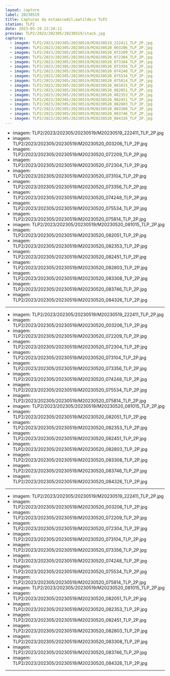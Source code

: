 ```yaml
---
layout: capture
label: 20230519
title: Capturas da esta&ccedil;&atilde;o TLP2
station: TLP2
date: 2023-05-19 22:24:11
preview: TLP2/2023/202305/20230519/stack.jpg
capturas:
  - imagem: TLP2/2023/202305/20230519/M20230519_222411_TLP_2P.jpg
  - imagem: TLP2/2023/202305/20230519/M20230520_003206_TLP_2P.jpg
  - imagem: TLP2/2023/202305/20230519/M20230520_072209_TLP_2P.jpg
  - imagem: TLP2/2023/202305/20230519/M20230520_072304_TLP_2P.jpg
  - imagem: TLP2/2023/202305/20230519/M20230520_073104_TLP_2P.jpg
  - imagem: TLP2/2023/202305/20230519/M20230520_073356_TLP_2P.jpg
  - imagem: TLP2/2023/202305/20230519/M20230520_074248_TLP_2P.jpg
  - imagem: TLP2/2023/202305/20230519/M20230520_075534_TLP_2P.jpg
  - imagem: TLP2/2023/202305/20230519/M20230520_075814_TLP_2P.jpg
  - imagem: TLP2/2023/202305/20230519/M20230520_081015_TLP_2P.jpg
  - imagem: TLP2/2023/202305/20230519/M20230520_082051_TLP_2P.jpg
  - imagem: TLP2/2023/202305/20230519/M20230520_082353_TLP_2P.jpg
  - imagem: TLP2/2023/202305/20230519/M20230520_082451_TLP_2P.jpg
  - imagem: TLP2/2023/202305/20230519/M20230520_082803_TLP_2P.jpg
  - imagem: TLP2/2023/202305/20230519/M20230520_083308_TLP_2P.jpg
  - imagem: TLP2/2023/202305/20230519/M20230520_083746_TLP_2P.jpg
  - imagem: TLP2/2023/202305/20230519/M20230520_084326_TLP_2P.jpg
---
```

  - imagem: TLP2/2023/202305/20230519/M20230519_222411_TLP_2P.jpg
  - imagem: TLP2/2023/202305/20230519/M20230520_003206_TLP_2P.jpg
  - imagem: TLP2/2023/202305/20230519/M20230520_072209_TLP_2P.jpg
  - imagem: TLP2/2023/202305/20230519/M20230520_072304_TLP_2P.jpg
  - imagem: TLP2/2023/202305/20230519/M20230520_073104_TLP_2P.jpg
  - imagem: TLP2/2023/202305/20230519/M20230520_073356_TLP_2P.jpg
  - imagem: TLP2/2023/202305/20230519/M20230520_074248_TLP_2P.jpg
  - imagem: TLP2/2023/202305/20230519/M20230520_075534_TLP_2P.jpg
  - imagem: TLP2/2023/202305/20230519/M20230520_075814_TLP_2P.jpg
  - imagem: TLP2/2023/202305/20230519/M20230520_081015_TLP_2P.jpg
  - imagem: TLP2/2023/202305/20230519/M20230520_082051_TLP_2P.jpg
  - imagem: TLP2/2023/202305/20230519/M20230520_082353_TLP_2P.jpg
  - imagem: TLP2/2023/202305/20230519/M20230520_082451_TLP_2P.jpg
  - imagem: TLP2/2023/202305/20230519/M20230520_082803_TLP_2P.jpg
  - imagem: TLP2/2023/202305/20230519/M20230520_083308_TLP_2P.jpg
  - imagem: TLP2/2023/202305/20230519/M20230520_083746_TLP_2P.jpg
  - imagem: TLP2/2023/202305/20230519/M20230520_084326_TLP_2P.jpg
---
  - imagem: TLP2/2023/202305/20230519/M20230519_222411_TLP_2P.jpg
  - imagem: TLP2/2023/202305/20230519/M20230520_003206_TLP_2P.jpg
  - imagem: TLP2/2023/202305/20230519/M20230520_072209_TLP_2P.jpg
  - imagem: TLP2/2023/202305/20230519/M20230520_072304_TLP_2P.jpg
  - imagem: TLP2/2023/202305/20230519/M20230520_073104_TLP_2P.jpg
  - imagem: TLP2/2023/202305/20230519/M20230520_073356_TLP_2P.jpg
  - imagem: TLP2/2023/202305/20230519/M20230520_074248_TLP_2P.jpg
  - imagem: TLP2/2023/202305/20230519/M20230520_075534_TLP_2P.jpg
  - imagem: TLP2/2023/202305/20230519/M20230520_075814_TLP_2P.jpg
  - imagem: TLP2/2023/202305/20230519/M20230520_081015_TLP_2P.jpg
  - imagem: TLP2/2023/202305/20230519/M20230520_082051_TLP_2P.jpg
  - imagem: TLP2/2023/202305/20230519/M20230520_082353_TLP_2P.jpg
  - imagem: TLP2/2023/202305/20230519/M20230520_082451_TLP_2P.jpg
  - imagem: TLP2/2023/202305/20230519/M20230520_082803_TLP_2P.jpg
  - imagem: TLP2/2023/202305/20230519/M20230520_083308_TLP_2P.jpg
  - imagem: TLP2/2023/202305/20230519/M20230520_083746_TLP_2P.jpg
  - imagem: TLP2/2023/202305/20230519/M20230520_084326_TLP_2P.jpg
---
  - imagem: TLP2/2023/202305/20230519/M20230519_222411_TLP_2P.jpg
  - imagem: TLP2/2023/202305/20230519/M20230520_003206_TLP_2P.jpg
  - imagem: TLP2/2023/202305/20230519/M20230520_072209_TLP_2P.jpg
  - imagem: TLP2/2023/202305/20230519/M20230520_072304_TLP_2P.jpg
  - imagem: TLP2/2023/202305/20230519/M20230520_073104_TLP_2P.jpg
  - imagem: TLP2/2023/202305/20230519/M20230520_073356_TLP_2P.jpg
  - imagem: TLP2/2023/202305/20230519/M20230520_074248_TLP_2P.jpg
  - imagem: TLP2/2023/202305/20230519/M20230520_075534_TLP_2P.jpg
  - imagem: TLP2/2023/202305/20230519/M20230520_075814_TLP_2P.jpg
  - imagem: TLP2/2023/202305/20230519/M20230520_081015_TLP_2P.jpg
  - imagem: TLP2/2023/202305/20230519/M20230520_082051_TLP_2P.jpg
  - imagem: TLP2/2023/202305/20230519/M20230520_082353_TLP_2P.jpg
  - imagem: TLP2/2023/202305/20230519/M20230520_082451_TLP_2P.jpg
  - imagem: TLP2/2023/202305/20230519/M20230520_082803_TLP_2P.jpg
  - imagem: TLP2/2023/202305/20230519/M20230520_083308_TLP_2P.jpg
  - imagem: TLP2/2023/202305/20230519/M20230520_083746_TLP_2P.jpg
  - imagem: TLP2/2023/202305/20230519/M20230520_084326_TLP_2P.jpg
---
